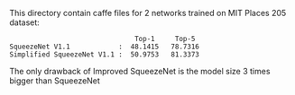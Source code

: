 This directory contain caffe files for 2 networks
trained on MIT Places 205 dataset:
                   
                                   Top-1     Top-5
    SqueezeNet V1.1            :  48.1415   78.7316
    Simplified SqueezeNet V1.1 :  50.9753   81.3373

The only drawback of Improved SqueezeNet is the
model size 3 times bigger than SqueezeNet
